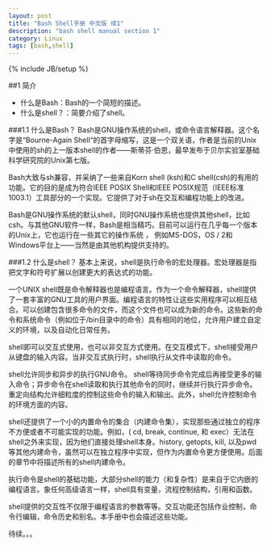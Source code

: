 ```yaml
---
layout: post
title: "Bash Shell手册 中文版 续1"
description: "bash shell manual section 1"
category: Linux
tags: [bash,shell]
---
```

{% include JB/setup %}

##1 简介
* 什么是Bash：Bash的一个简短的描述。
* 什么是shell？：简要介绍了shell。

###1.1 什么是Bash？
Bash是GNU操作系统的shell，或命令语言解释器。这个名字是“Bourne-Again Shell“的首字母缩写，这是一个双关语，作者是当前的Unix中使用的sh的上一版本shell的作者——斯蒂芬·伯恩，最早发布于贝尔实验室基础科学研究院的Unix第七版。

Bash大致与sh兼容，并采纳了一些来自Korn shell (ksh)和C shell(csh)的有用的功能。它的目的是成为符合IEEE POSIX Shell和IEEE POSIX规范（IEEE标准1003.1）工具部分的一个实现。它提供了对于sh在交互和编程功能上的改进。

Bash是GNU操作系统的默认shell，同时GNU操作系统也提供其他shell，比如csh。与其他GNU软件一样，Bash是相当精巧。目前可以运行在几乎每一个版本的Unix上，它也运行在一些其它的操作系统 ， 例如MS-DOS，OS / 2和Windows平台上——当然是由其他机构提供支持的。

###1.2 什么是shell？
基本上来说，shell是执行命令的宏处理器。宏处理器是指把文字和符号扩展以创建更大的表达式的功能。

一个UNIX shell既是命令解释器也是编程语言。作为一个命令解释器，shell提供了一套丰富的GNU工具的用户界面。编程语言的特性让这些实用程序可以相互结合。可以创建包含很多命令的文件，而这个文件也可以成为新的命令。这些新的命令和系统命令（例如位于/bin目录中的命令）具有相同的地位，允许用户建立自定义的环境，以及自动化日常任务。

shell即可以交互式使用，也可以非交互方式使用。在交互模式下，shell接受用户从键盘的输入内容。当非交互式执行时，shell执行从文件中读取的命令。

shell允许同步和异步的执行GNU命令。 shell等待同步命令完成后再接受更多的输入命令；异步命令在shell读取和执行其他命令的同时，继续并行执行异步命令。重定向结构允许细粒度的控制这些命令的输入和输出。此外，shell允许控制命令的环境方面的内容。

shell还提供了一个小的内置命令的集合（内建命令集），实现那些通过独立的程序不方便或者不可能实现的功能。例如，( cd, break, continue, 和 exec）无法在shell之外来实现，因为他们直接处理shell本身。history, getopts, kill, 以及pwd 等其他内建命令，虽然可以在独立程序中实现，但作为内置命令更方便使用。后面的章节中将描述所有的shell内建命令。

执行命令是shell的基础功能，大部分shell的能力（和复杂性）是来自于它内嵌的编程语言。象任何高级语言一样，shell具有变量，流程控制结构，引用和函数。

shell提供的交互性不仅限于编程语言的参数等等。交互功能还包括作业控制，命令行编辑，命令历史和别名。本手册中也会描述这些功能。

待续。。。

